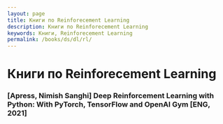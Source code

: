 ```yaml
---
layout: page
title: Книги по Reinforecement Learning
description: Книги по Reinforecement Learning
keywords: Книги, Reinforecement Learning
permalink: /books/ds/dl/rl/
---
```


# Книги по Reinforecement Learning

### [Apress, Nimish Sanghi] Deep Reinforcement Learning with Python: With PyTorch, TensorFlow and OpenAI Gym [ENG, 2021]
